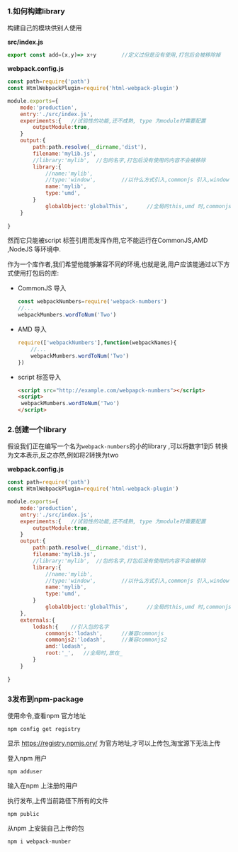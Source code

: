 ### 1.如何构建library

构建自己的模块供别人使用

**src/index.js**

```js
export const add=(x,y)=> x+y		//定义过但是没有使用,打包后会被移除掉
```

**webpack.config.js**

```js
const path=require('path')
const HtmlWebpackPlugin=require('html-webpack-plugin')

module.exports={
    mode:'production',
    entry:'./src/index.js',
    experiments:{	//试验性的功能,还不成熟, type 为module时需要配置
        outputModule:true,
    }
    output:{
        path:path.resolve(__dirname,'dist'),
        filename:'mylib.js',
        //library:'mylib',	//包的名字,打包后没有使用的内容不会被移除
        library:{
            //name:'mylib',
            //type:'window',		//以什么方式引入,commonjs 引入,window 为script 引入,module 为es5 引入,需要配置experiments,且不需要配置name ,umd 支持除了moudle 的类型
            name:'mylib',
            type:'umd',
        }
            globalObject:'globalThis',		//全局的this,umd 时,commonjs的配置需要
    }
   
}
```

然而它只能被script 标签引用而发挥作用,它不能运行在CommonJS,AMD ,NodeJS 等环境中.

作为一个库作者,我们希望他能够兼容不同的环境,也就是说,用户应该能通过以下方式使用打包后的库:

- CommonJS 导入

  ```js
  const webpackNumbers=require('webpack-numbers')
  //...
  webpackMumbers.wordToNum('Two')
  ```

- AMD 导入

  ```js
  require(['webpackNumbers'],function(webpackNames){
      //...
      webpackMumbers.wordToNum('Two')
  })
  ```

- script 标签导入

  ```html
  <script src="http://example.com/webpapck-numbers"></script>
  <script>
   webpackMumbers.wordToNum('Two')
  </script>
  ```

### 2.创建一个library

假设我们正在编写一个名为`webpack-numbers`的小的library ,可以将数字1到5 转换为文本表示,反之亦然,例如将2转换为two

**webpack.config.js**

```js
const path=require('path')
const HtmlWebpackPlugin=require('html-webpack-plugin')

module.exports={
    mode:'production',
    entry:'./src/index.js',
    experiments:{	//试验性的功能,还不成熟, type 为module时需要配置
        outputModule:true,
    }
    output:{
        path:path.resolve(__dirname,'dist'),
        filename:'mylib.js',
        //library:'mylib',	//包的名字,打包后没有使用的内容不会被移除
        library:{
            //name:'mylib',
            //type:'window',		//以什么方式引入,commonjs 引入,window 为script 引入,module 为es5 引入,需要配置experiments,且不需要配置name ,umd 支持除了moudle 的类型
            name:'mylib',
            type:'umd',
        }
            globalObject:'globalThis',		//全局的this,umd 时,commonjs的配置需要
    },
    externals:{
        lodash:{	//引入包的名字
            commonjs:'lodash',		//兼容commonjs
            commonjs2:'lodash',		//兼容commonjs2
            amd:'lodash',
            root:'_',	//全局时,放在_
        }
    }
   
}
```

### 3发布到npm-package

使用命令,查看npm 官方地址

```
npm config get registry
```

显示 https://registry.npmjs.ory/	为官方地址,才可以上传包,淘宝源下无法上传

登入npm 用户

```
npm adduser    
```

输入在npm 上注册的用户

执行发布,上传当前路径下所有的文件

```
npm public
```

从npm 上安装自己上传的包

```
npm i webpack-munber
```

